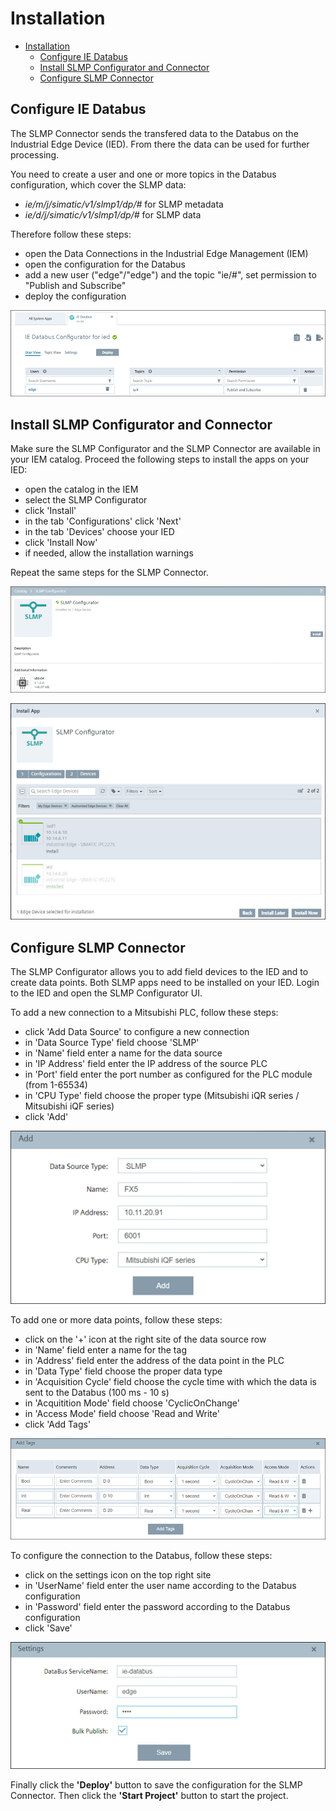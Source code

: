 # Installation

- [Installation](#installation)
  - [Configure IE Databus](#configure-ie-databus)
  - [Install SLMP Configurator and Connector](#install-slmp-configurator-and-connector)
  - [Configure SLMP Connector](#configure-slmp-connector)

## Configure IE Databus

The SLMP Connector sends the transfered data to the Databus on the Industrial Edge Device (IED). From there the data can be used for further processing.

You need to create a user and one or more topics in the Databus configuration, which cover the SLMP data:

- *ie/m/j/simatic/v1/slmp1/dp/#* for SLMP metadata
- *ie/d/j/simatic/v1/slmp1/dp/#* for SLMP data

Therefore follow these steps:

- open the Data Connections in the Industrial Edge Management (IEM)
- open the configuration for the Databus
- add a new user ("edge"/"edge") and the topic "ie/#", set permission to "Publish and Subscribe"
- deploy the configuration

![databus](/docs/graphics/Databus.png)

## Install SLMP Configurator and Connector

Make sure the SLMP Configurator and the SLMP Connector are available in your IEM catalog. Proceed the following steps to install the apps on your IED:

- open the catalog in the IEM
- select the SLMP Configurator
- click 'Install'
- in the tab 'Configurations' click 'Next'
- in the tab 'Devices' choose your IED
- click 'Install Now'
- if needed, allow the installation warnings

Repeat the same steps for the SLMP Connector.

![installation1](/docs/graphics/Installation1.png)

![installation2](/docs/graphics/Installation2.png)

## Configure SLMP Connector

The SLMP Configurator allows you to add field devices to the IED and to create data points. Both SLMP apps need to be installed on your IED. Login to the IED and open the SLMP Configurator UI.

To add a new connection to a Mitsubishi PLC, follow these steps:

- click 'Add Data Source' to configure a new connection
- in 'Data Source Type' field choose 'SLMP'
- in 'Name' field enter a name for the data source
- in 'IP Address' field enter the IP address of the source PLC
- in 'Port' field enter the port number as configured for the PLC module (from 1-65534)
- in 'CPU Type' field choose the proper type (Mitsubishi iQR series / Mitsubishi iQF series)
- click 'Add'

![configuration1](/docs/graphics/Configuration1.png)

To add one or more data points, follow these steps:

- click on the '+' icon at the right site of the data source row
- in 'Name' field enter a name for the tag
- in 'Address' field enter the address of the data point in the PLC
- in 'Data Type' field choose the proper data type
- in 'Acquisition Cycle' field choose the cycle time with which the data is sent to the Databus (100 ms - 10 s)
- in 'Acquitition Mode' field choose 'CyclicOnChange'
- in 'Access Mode' field choose 'Read and Write'
- click 'Add Tags'

![configuration2](/docs/graphics/Configuration2.png)

To configure the connection to the Databus, follow these steps:

- click on the settings icon on the top right site
- in 'UserName' field enter the user name according to the Databus configuration
- in 'Password' field enter the password according to the Databus configuration
- click 'Save'

![configuration3](/docs/graphics/Configuration3.png)

Finally click the **'Deploy'** button to save the configuration for the SLMP Connector. Then click the **'Start Project'** button to start the project.
